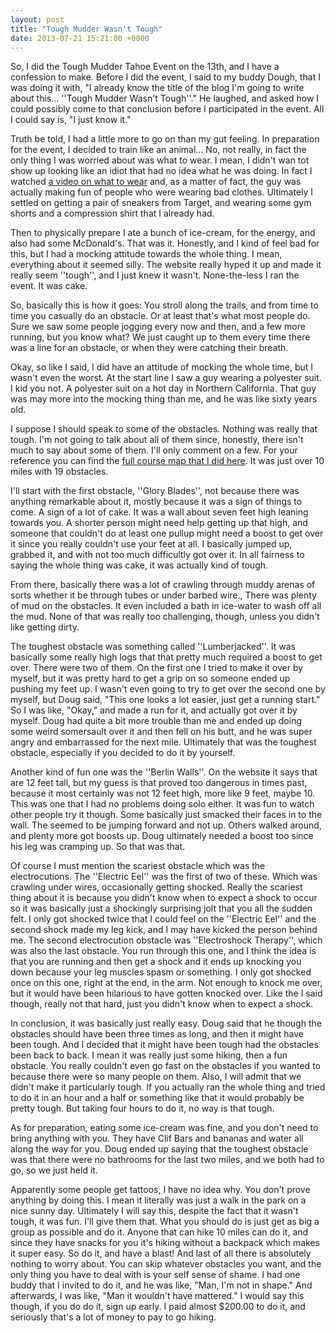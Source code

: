 ```yaml
---
layout: post
title: "Tough Mudder Wasn't Tough"
date: 2013-07-21 15:21:00 +0000
---
```

So, I did the Tough Mudder Tahoe Event on the 13th, and I have a confession to make. Before I did the event, I said to my buddy Dough, that I was doing it with, "I already know the title of the blog I'm going to write about this... ''Tough Mudder Wasn't Tough''." He laughed, and asked how I could possibly come to that conclusion before I participated in the event. All I could say is, "I just know it."

Truth be told, I had a little more to go on than my gut feeling. In preparation for the event, I decided to train like an animal... No, not really, in fact the only thing I was worried about was what to wear. I mean, I didn't wan tot show up looking like an idiot that had no idea what he was doing. In fact I watched <a href="http://www.youtube.com/watch?v=NScyPlm5viQ">a video on what to wear</a> and, as a matter of fact, the guy was actually making fun of people who were wearing bad clothes. Ultimately I settled on getting a pair of sneakers from Target, and wearing some gym shorts and a compression shirt that I already had.

Then to physically prepare I ate a bunch of ice-cream, for the energy, and also had some McDonald's. That was it. Honestly, and I kind of feel bad for this, but I had a mocking attitude towards the whole thing. I mean, everything about it seemed silly. The website really hyped it up and made it really seem ''tough'', and I just knew it wasn't. None-the-less I ran the event.
It was cake.

So, basically this is how it goes: You stroll along the trails, and from time to time you casually do an obstacle. Or at least that's what most people do. Sure we saw some people jogging every now and then, and a few more running, but you know what? We just caught up to them every time there was a line for an obstacle, or when they were catching their breath.

Okay, so like I said, I did have an attitude of mocking the whole time, but I wasn't even the worst. At the start line I saw a guy wearing a polyester suit. I kid you not. A polyester suit on a hot day in Northern California. That guy was may more into the mocking thing than me, and he was like sixty years old.

I suppose I should speak to some of the obstacles. Nothing was really that tough. I'm not going to talk about all of them since, honestly, there isn't much to say about some of them. I'll only comment on a few. For your reference you can find the <a href="http://toughmudder.com/wp-content/uploads/2013/07/Tahoe-2013-Course-Map-.pdf">full course map that I did here</a>. It was just over 10 miles with 19 obstacles.

I'll start with the first obstacle, ''Glory Blades'', not because there was anything remarkable about it, mostly because it was a sign of things to come. A sign of a lot of cake. It was a wall about seven feet high leaning towards you. A shorter person might need help getting up that high, and someone that couldn't do at least one pullup might need a boost to get over it since you really couldn't use your feet at all. I basically jumped up, grabbed it, and with not too much difficultly got over it. In all fairness to saying the whole thing was cake, it was actually kind of tough.

From there, basically there was a lot of crawling through muddy arenas of sorts whether it be through tubes or under barbed wire., There was plenty of mud on the obstacles. It even included a bath in ice-water to wash off all the mud. None of that was really too challenging, though, unless you didn't like getting dirty.

The toughest obstacle was something called ''Lumberjacked''. It was basically some really high logs that that pretty much required a boost to get over. There were two of them. On the first one I tried to make it over by myself, but it was pretty hard to get a grip on so someone ended up pushing my feet up. I wasn't even going to try to get over the second one by myself, but Doug said, "This one looks a lot easier, just get a running start." So I was like, "Okay," and made a run for it, and actually got over it by myself. Doug had quite a bit more trouble than me and ended up doing some weird somersault over it and then fell on his butt, and he was super angry and embarrassed for the next mile. Ultimately that was the toughest obstacle, especially if you decided to do it by yourself.

Another kind of fun one was the ''Berlin Walls''. On the website it says that are 12 feet tall, but my guess is that proved too dangerous in times past, because it most certainly was not 12 feet high, more like 9 feet, maybe 10. This was one that I had no problems doing solo either. It was fun to watch other people try it though. Some basically just smacked their faces in to the wall. The seemed to be jumping forward and not up. Others walked around, and plenty more got boosts up. Doug ultimately needed a boost too since his leg was cramping up. So that was that.

Of course I must mention the scariest obstacle which was the electrocutions. The ''Electric Eel'' was the first of two of these. Which was crawling under wires, occasionally getting shocked. Really the scariest thing about it is because you didn't know when to expect a shock to occur so it was basically just a shockingly surprising jolt that you all the sudden felt. I only got shocked twice that I could feel on the ''Electric Eel'' and the second shock made my leg kick, and I may have kicked the person behind me. The second electrocution obstacle was ''Electroshock Therapy'', which was also the last obstacle. You run through this one, and I think the idea is that you are running and then get a shock and it ends up knocking you down because your leg muscles spasm or something. I only got shocked once on this one, right at the end, in the arm. Not enough to knock me over, but it would have been hilarious to have gotten knocked over. Like the I said though, really not that hard, just you didn't know when to expect a shock.

In conclusion, it was basically just really easy. Doug said that he though the obstacles should have been three times as long, and then it might have been tough. And I decided that it might have been tough had the obstacles been back to back. I mean it was really just some hiking, then a fun obstacle. You really couldn't even go fast on the obstacles if you wanted to because there were so many people on them. Also, I will admit that we didn't make it particularly tough. If you actually ran the whole thing and tried to do it in an hour and a half or something like that it would probably be pretty tough. But taking four hours to do it, no way is that tough.

As for preparation, eating some ice-cream was fine, and you don't need to bring anything with you. They have Clif Bars and bananas and water all along the way for you. Doug ended up saying that the toughest obstacle was that there were no bathrooms for the last two miles, and we both had to go, so we just held it.

Apparently some people get tattoos, I have no idea why. You don't prove anything by doing this. I mean it literally was just a walk in the park on a nice sunny day. Ultimately I will say this, despite the fact that it wasn't tough, it was fun. I'll give them that. What you should do is just get as big a group as possible and do it. Anyone that can hike 10 miles can do it, and since they have snacks for you it's hiking without a backpack which makes it super easy. So do it, and have a blast! And last of all there is absolutely nothing to worry about. You can skip whatever obstacles you want, and the only thing you have to deal with is your self sense of shame. I had one buddy that I invited to do it, and he was like, "Man, I'm not in shape." And afterwards, I was like, "Man it wouldn't have mattered." I would say this though, if you do do it, sign up early. I paid almost $200.00 to do it, and seriously that's a lot of money to pay to go hiking.
